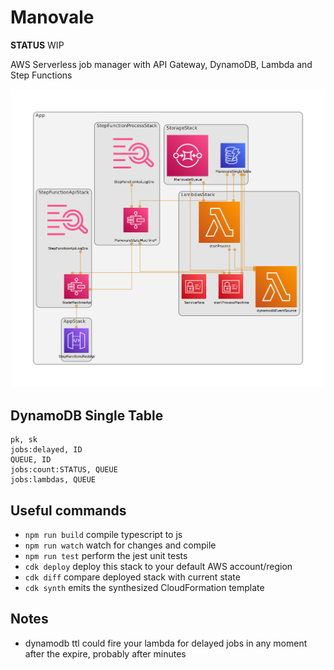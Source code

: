 # Manovale

**STATUS** WIP

AWS Serverless job manager with API Gateway, DynamoDB, Lambda and Step Functions

![Structure diagram](diagram.png)

## DynamoDB Single Table

```text
pk, sk
jobs:delayed, ID
QUEUE, ID
jobs:count:STATUS, QUEUE
jobs:lambdas, QUEUE
```

## Useful commands

* `npm run build`   compile typescript to js
* `npm run watch`   watch for changes and compile
* `npm run test`    perform the jest unit tests
* `cdk deploy`      deploy this stack to your default AWS account/region
* `cdk diff`        compare deployed stack with current state
* `cdk synth`       emits the synthesized CloudFormation template

## Notes

* dynamodb ttl could fire your lambda for delayed jobs in any moment after the expire, probably after minutes
